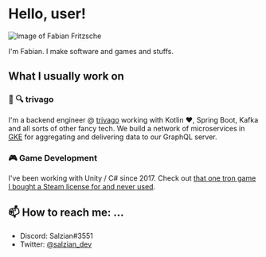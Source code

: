 # Hello, user!

![Image of Fabian Fritzsche](https://avatars.githubusercontent.com/u/23481219?s=128)

I'm Fabian. I make software and games and stuffs.

## What I usually work on

### 🏨 🔍 trivago

I'm a backend engineer @ [trivago](https://company.trivago.com) working with Kotlin ❤️, Spring Boot, Kafka and all 
sorts of
other fancy tech. We build a network of microservices in [GKE](https://cloud.google.com/kubernetes-engine) for
aggregating and delivering data to our GraphQL server.

### 🎮 Game Development

I've been working with Unity / C# since 2017. Check
out [that one tron game I bought a Steam license for and never used](https://salzian.itch.io/lazerena).

## 📫 How to reach me: ...

- Discord: Salzian#3551
- Twitter: [@salzian_dev](https://twitter.com/salzian_dev)
